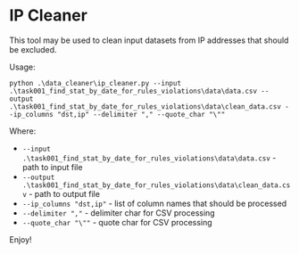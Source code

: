 # IP Cleaner

This tool may be used to clean input datasets from IP addresses that
should be excluded.

Usage:

```
python .\data_cleaner\ip_cleaner.py --input .\task001_find_stat_by_date_for_rules_violations\data\data.csv --output .\task001_find_stat_by_date_for_rules_violations\data\clean_data.csv --ip_columns "dst,ip" --delimiter "," --quote_char "\""
```

Where:

* `--input .\task001_find_stat_by_date_for_rules_violations\data\data.csv` - path to input file
* `--output .\task001_find_stat_by_date_for_rules_violations\data\clean_data.csv` - path to output file
* `--ip_columns "dst,ip"` - list of column names that should be processed
* `--delimiter ","` - delimiter char for CSV processing
* `--quote_char "\""` - quote char for CSV processing

Enjoy!
